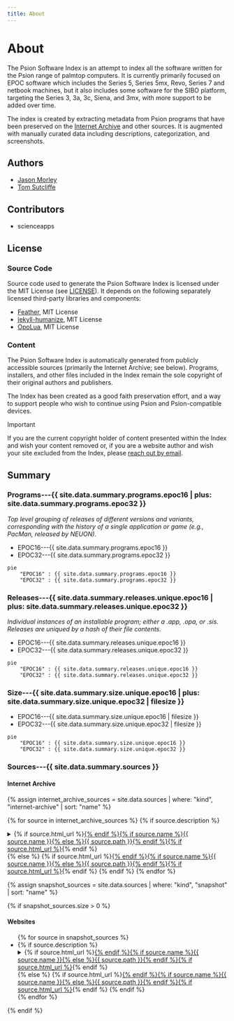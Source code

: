 ```yaml
---
title: About
---
```


# About

The Psion Software Index is an attempt to index all the software written for the Psion range of palmtop computers. It is currently primarily focused on EPOC software which includes the Series 5, Series 5mx, Revo, Series 7 and netbook machines, but it also includes some software for the SIBO platform, targeting the Series 3, 3a, 3c, Siena, and 3mx, with more support to be added over time.

The index is created by extracting metadata from Psion programs that have been preserved on the [Internet Archive](https://archive.org) and other sources. It is augmented with manually curated data including descriptions, categorization, and screenshots.

## Authors

- [Jason Morley](https://jbmorley.co.uk)
- [Tom Sutcliffe](https://github.com/tomsci)

## Contributors

- scienceapps

## License

### Source Code

Source code used to generate the Psion Software Index is licensed under the MIT License (see [LICENSE](https://github.com/inseven/psion-software-index/blob/main/LICENSE)). It depends on the following separately licensed third-party libraries and components:

- [Feather](https://feathericons.com), MIT License
- [jekyll-humanize](https://github.com/23maverick23/jekyll-humanize), MIT License
- [OpoLua](https://github.com/inseven/opolua), MIT License

### Content

The Psion Software Index is automatically generated from publicly accessible sources (primarily the Internet Archive; see below). Programs, installers, and other files included in the Index remain the sole copyright of their original authors and publishers.

The Index has been created as a good faith preservation effort, and a way to support people who wish to continue using Psion and Psion-compatible devices.

> [!IMPORTANT]
> If you are the current copyright holder of content presented within the Index and wish your content removed or, if you are a website author and wish your site excluded from the Index, please [reach out by email](mailto:support@jbmorley.co.uk).

## Summary

### Programs---{{ site.data.summary.programs.epoc16 | plus: site.data.summary.programs.epoc32 }}

_Top level grouping of releases of different versions and variants, corresponding with the history of a single application or game (e.g., PacMan, released by NEUON)._

- EPOC16---{{ site.data.summary.programs.epoc16 }}
- EPOC32---{{ site.data.summary.programs.epoc32 }}

```mermaid
pie
    "EPOC16" : {{ site.data.summary.programs.epoc16 }}
    "EPOC32" : {{ site.data.summary.programs.epoc32 }}
```

### Releases---{{ site.data.summary.releases.unique.epoc16 | plus: site.data.summary.releases.unique.epoc32 }}

_Individual instances of an installable program; either a .app, .opa, or .sis. Releases are uniqued by a hash of their file contents._

- EPOC16---{{ site.data.summary.releases.unique.epoc16 }}
- EPOC32---{{ site.data.summary.releases.unique.epoc32 }}

```mermaid
pie
    "EPOC16" : {{ site.data.summary.releases.unique.epoc16 }}
    "EPOC32" : {{ site.data.summary.releases.unique.epoc32 }}
```

### Size---{{ site.data.summary.size.unique.epoc16 | plus: site.data.summary.size.unique.epoc32 | filesize }}

- EPOC16---{{ site.data.summary.size.unique.epoc16 | filesize }}
- EPOC32---{{ site.data.summary.size.unique.epoc32 | filesize }}

```mermaid
pie
    "EPOC16" : {{ site.data.summary.size.unique.epoc16 }}
    "EPOC32" : {{ site.data.summary.size.unique.epoc32 }}
```

### Sources---{{ site.data.summary.sources }}

#### Internet Archive

{% assign internet_archive_sources = site.data.sources | where: "kind", "internet-archive" | sort: "name" %}

{% for source in internet_archive_sources %}
{% if source.description %}
<details>
    <summary>{% if source.html_url %}<a href="{{ source.html_url }}">{% endif %}{% if source.name %}{{ source.name }}{% else %}{{ source.path }}{% endif %}{% if source.html_url %}</a>{% endif %}</summary>
    <div class="source-description">{{ source.description | strip_html }}</div>
</details>
{% else %}
{% if source.html_url %}<a href="{{ source.html_url }}">{% endif %}{% if source.name %}{{ source.name }}{% else %}{{ source.path }}{% endif %}{% if source.html_url %}</a>{% endif %}
{% endif %}
{% endfor %}

{% assign snapshot_sources = site.data.sources | where: "kind", "snapshot" | sort: "name" %}

{% if snapshot_sources.size > 0 %}

#### Websites

<ul>
{% for source in snapshot_sources %}
<li>
{% if source.description %}
<details>
    <summary>{% if source.html_url %}<a href="{{ source.html_url }}">{% endif %}{% if source.name %}{{ source.name }}{% else %}{{ source.path }}{% endif %}{% if source.html_url %}</a>{% endif %}</summary>
    <div class="source-description">{{ source.description | strip_html }}</div>
</details>
{% else %}
{% if source.html_url %}<a href="{{ source.html_url }}">{% endif %}{% if source.name %}{{ source.name }}{% else %}{{ source.path }}{% endif %}{% if source.html_url %}</a>{% endif %}
{% endif %}
</li>
{% endfor %}
</ul>

{% endif %}
